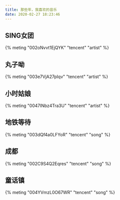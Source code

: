 ```yaml
---
title: 那些年，我喜欢的音乐
date: 2020-02-27 18:23:46
---
```

## SING女团
{% meting "002oNvvt1EjQYK" "tencent" "artist" %}

## 丸子呦
{% meting "003e7VjA27pIqv" "tencent" "artist" %}

## 小时姑娘
{% meting "0047INbz4Tra3U" "tencent" "artist" %}

## 地铁等待
{% meting "003dQf4a0LFYoR" "tencent" "song" %}

## 成都
{% meting "002C9S4Q2Eqres" "tencent" "song" %}

## 童话镇
{% meting "004YVmzL0O67WR" "tencent" "song" %}